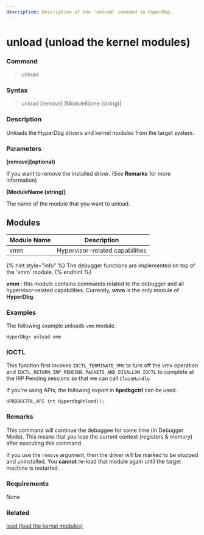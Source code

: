 ```yaml
---
description: Description of the 'unload' command in HyperDbg.
---
```


# unload (unload the kernel modules)

### Command

> unload

### Syntax

> unload \[remove] \[ModuleName (string)]

### Description

Unloads the HyperDbg drivers and kernel modules from the target system.

### Parameters

**\[remove]\(optional)**

If you want to remove the installed driver. (See **Remarks** for more information)

**\[ModuleName (string)]**

The name of the module that you want to unload.

## Modules

| Module Name | Description                     |
| ----------- | ------------------------------- |
| vmm         | Hypervisor-related capabilities |

{% hint style="info" %}
The debugger functions are implemented on top of the 'vmm' module.
{% endhint %}

**vmm** : this module contains commands related to the debugger and all hypervisor-related capabilities. Currently, **vmm** is the only module of **HyperDbg**.

### Examples

The following example unloads `vmm` module.

```
HyperDbg> unload vmm
```

### IOCTL

This function first invokes `IOCTL_TERMINATE_VMX` to turn off the vmx operation and `IOCTL_RETURN_IRP_PENDING_PACKETS_AND_DISALLOW_IOCTL` to complete all the IRP Pending sessions so that we can call `CloseHandle`.

If you're using APIs, the following export in **hprdbgctrl** can be used.

```
HPRDBGCTRL_API int HyperdbgUnload();
```

### Remarks

This command will continue the debuggee for some time (in Debugger Mode). This means that you lose the current context (registers & memory) after executing this command.

If you use the `remove` argument, then the driver will be marked to be stopped and uninstalled. You **cannot** re-load that module again until the target machine is restarted.

### Requirements

None

### Related

[load (load the kernel modules)](https://docs.hyperdbg.org/commands/debugging-commands/load)
